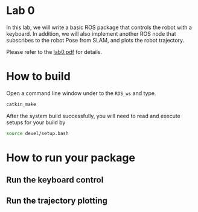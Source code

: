 # Lab 0 
In this lab, we will write a basic ROS package that controls the robot with a keyboard. In addition, we will also implement another ROS node that subscribes to the robot Pose from SLAM, and plots the robot trajectory.  

Please refer to the [lab0.pdf](lab0.pdf) for details. 

# How to build
Open a command line window under to the ```ROS_ws``` and type.

```bash
catkin_make 
```
After the system build successfully, you will need to read and execute setups for your build by 
```bash
source devel/setup.bash
```
# How to run your package
## Run the keyboard control
## Run the trajectory plotting



